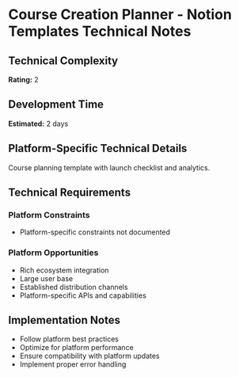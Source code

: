 # Course Creation Planner - Notion Templates Technical Notes

## Technical Complexity
**Rating:** 2

## Development Time
**Estimated:** 2 days

## Platform-Specific Technical Details
Course planning template with launch checklist and analytics.

## Technical Requirements

### Platform Constraints
- Platform-specific constraints not documented

### Platform Opportunities
- Rich ecosystem integration
- Large user base
- Established distribution channels
- Platform-specific APIs and capabilities

## Implementation Notes
- Follow platform best practices
- Optimize for platform performance
- Ensure compatibility with platform updates
- Implement proper error handling
